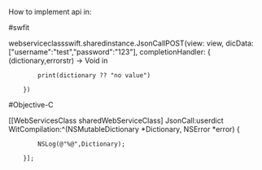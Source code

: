 
How to implement api in:

#swfit

 webserviceclassswift.sharedinstance.JsonCallPOST(view: view, dicData: ["username":"test","password":"123"], completionHandler: { (dictionary,errorstr) -> Void in

            print(dictionary ?? "no value")

        })
        
        
#Objective-C

[[WebServicesClass sharedWebServiceClass] JsonCall:userdict WitCompilation:^(NSMutableDictionary *Dictionary, NSError *error) {
            
            NSLog(@"%@",Dictionary);
            
        }];
